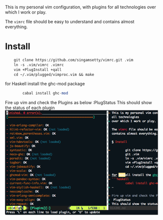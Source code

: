 This is my personal vim configuration, with plugins for all technologies
over which I work or play.

The `vimrc` file should be easy to understand and contains almost everything.

# Install

        git clone https://github.com/singamsetty/vimrc.git .vim
        ln -s .vim/vimrc .vimrc
        vim +PlugInstall +qall
        cd ~/.vim/plugged/vimproc.vim && make

for Haskell install the ghc-mod package
```haskell
        cabal install ghc-mod
```

Fire up vim and check the Plugins as below
:PlugStatus
This should show the status of each plugin
![alt text](screenshots/vimshot.png "A plugin status screenshot")
